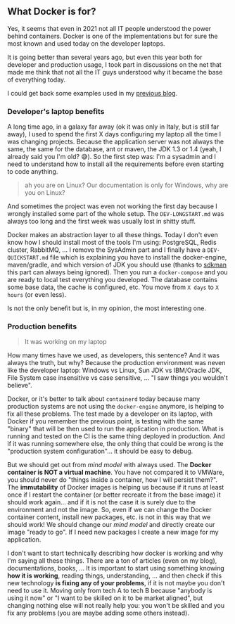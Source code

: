 ## What Docker is for?

Yes, it seems that even in 2021 not all IT people understood the power behind containers. Docker is one of the implementations but for sure the most known and used today on the developer laptops.

It is going better than several years ago, but even this year both for developer and production usage, I took part in discussions on the net that made me think that not all the IT guys understood why it became the base of everything today.

I could get back some examples used in my  [previous blog](https://blog.mornati.net/sre-or-why-it-practices-changed).

### Developer's laptop benefits
A long time ago, in a galaxy far away (ok it was only in Italy,  but is still far away), I used to spend the first X days configuring my laptop all the time I was changing projects. Because the application server was not always the same, the same for the database, ant or maven, the JDK 1.3 or 1.4 (yeah, I already said you I'm old? 😅).
So the first step was: I'm a sysadmin and I need to understand how to install all the requirements before even starting to code anything.

> ah you are on Linux? Our documentation is only for Windows, why are you on Linux?

And sometimes the project was even not working the first day because I wrongly installed some part of the whole setup. The `DEV-LONGSTART.md` was always too long and the first week was usually lost in shitty stuff.

Docker makes an abstraction layer to all these things. Today I don't even know how I should install most of the tools I'm using: PostgreSQL, Redis cluster, RabbitMQ, ... I remove the SysAdmin part and I finally have a `DEV-QUICKSTART.md` file which is explaining you have to install the docker-engine, maven/gradle, and which version of JDK you should use (thanks to  [sdkman](https://sdkman.io/) this part can always being ignored). Then you run a `docker-compose` and you are ready to local test everything you developed. The database contains some base data, the cache is configured, etc.
You move from `X days` to `X hours` (or even less).

Is not the only benefit but is, in my opinion, the most interesting one. 

### Production benefits

> It was working on my laptop

How many times have we used, as developers, this sentence? And it was always the truth, but why? Because the production environment was neven like the developer laptop: Windows vs Linux, Sun JDK vs IBM/Oracle JDK, File System case insensitive vs case sensitive, ... "I saw things you wouldn't believe".

Docker, or it's better to talk about `containerd` today because many production systems are not using the `docker-engine` anymore, is helping to fix all these problems.
The test made by a developer on its laptop, with Docker if you remember the previous point, is testing with the same "binary" that will be then used to run the application in production. What is running and tested on the CI is the same thing deployed in production. And if it was running somewhere else, the only thing that could be wrong is the "production system configuration"... it should be easy to debug.

But we should get out from *mind model* with always used. The **Docker container is NOT a virtual machine**. You have not compared it to VMWare, you should never do "things inside a container, how I will persist them?".
The **immutability** of Docker images is helping us because if it runs at least once if I restart the container (or better recreate it from the base image) it should work again... and if it is not the case it is surely due to the environment and not the image. So, even if we can change the Docker container content, install new packages, etc. is not in this way that we should work! We should change our *mind model* and directly create our image "ready to go". If I need new packages I create a new image for my application.


I don't want to start technically describing how docker is working and why I'm saying all these things. There are a ton of articles (even on my blog), documentations, books, ... 
It is important to start using something knowing **how it is working**, reading things, understanding, ... and then check if this new technology **is fixing any of your problems**, if it is not maybe you don't need to use it. Moving only from tech A to tech B because "anybody is using it now" or "I want to be skilled on it to be market aligned", but changing nothing else will not really help you: you won't be skilled and you fix any problems (you are maybe adding some others instead).



